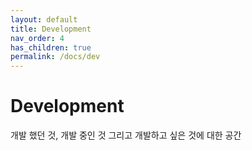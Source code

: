 ```yaml
---
layout: default
title: Development 
nav_order: 4
has_children: true
permalink: /docs/dev
---
```


# Development
개발 했던 것, 개발 중인 것 그리고 개발하고 싶은 것에 대한 공간
